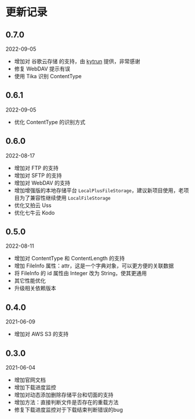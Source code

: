 # 更新记录

## 0.7.0
2022-09-05
- 增加对 谷歌云存储 的支持，由 [kytrun](https://github.com/1171736840/spring-file-storage/pull/42) 提供，非常感谢
- 修复 WebDAV 提示有误
- 使用 Tika 识别 ContentType

## 0.6.1
2022-09-05
- 优化 ContentType 的识别方式

## 0.6.0
2022-08-17
- 增加对 FTP 的支持
- 增加对 SFTP 的支持
- 增加对 WebDAV 的支持
- 增加增强版的本地存储平台 `LocalPlusFileStorage`，建议新项目使用，老项目为了兼容性继续使用 `LocalFileStorage`
- 优化又拍云 Uss
- 优化七牛云 Kodo

## 0.5.0
2022-08-11
- 增加对 ContentType 和 ContentLength 的支持
- 增加 FileInfo 属性：attr，这是一个字典对象，可以更方便的关联数据
- 将 FileInfo 的 id 属性由 Integer 改为 String，使其更通用
- 其它性能优化
- 升级相关依赖版本

## 0.4.0
2021-06-09
- 增加对 AWS S3 的支持

## 0.3.0
2021-06-04
- 增加官网文档
- 增加下载进度监控
- 增加对动态添加删除存储平台和切面的支持
- 增加方法：直接判断文件是否存在的重载方法
- 修复下载进度监控对于下载结束判断错误的bug

